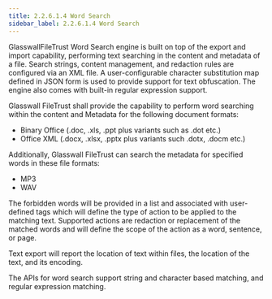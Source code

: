 ```yaml
---
title: 2.2.6.1.4 Word Search
sidebar_label: 2.2.6.1.4 Word Search
---
```


GlasswallFileTrust Word Search engine is built on top of the export and import capability, performing text searching in the content and metadata of a file. Search strings, content management, and redaction rules are configured via an XML file. A user-configurable character substitution map defined in JSON form is used to provide support for text obfuscation. The engine also comes with built-in regular expression support.

Glasswall FileTrust shall provide the capability to perform word searching within the content and Metadata for the following document formats:

 - Binary Office (.doc, .xls, .ppt plus variants such as .dot etc.)
 - Office XML (.docx, .xlsx, .pptx plus variants such .dotx, .docm etc.)
  
Additionally, Glasswall FileTrust can search the metadata for specified words in these file formats:

 - MP3
 - WAV
  
The forbidden words will be provided in a list and associated with user-defined tags which will define the type of action to be applied to the matching text. Supported actions are redaction or replacement of the matched words and will define the scope of the action as a word, sentence, or page.

Text export will report the location of text within files, the location of the text, and its encoding.

The APIs for word search support string and character based matching, and regular expression matching.

 